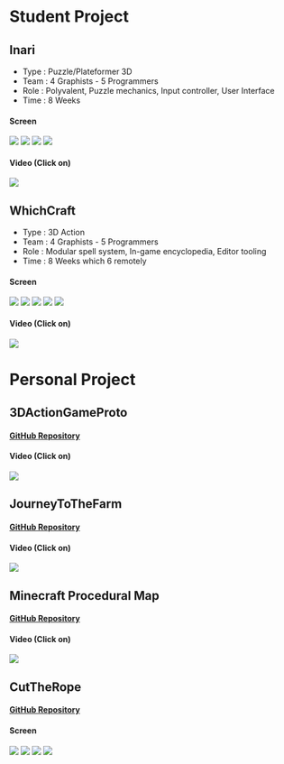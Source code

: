 # Student Project
## Inari
- Type : Puzzle/Plateformer 3D
- Team : 4 Graphists - 5 Programmers
- Role : Polyvalent, Puzzle mechanics, Input controller, User Interface
- Time : 8 Weeks

#### Screen
![](Inari/0.PNG)
![](Inari/1.PNG)
![](Inari/2.PNG)
![](Inari/3.PNG)

#### Video (Click on)  
[![](https://img.youtube.com/vi/BZAh1M4cmQY/0.jpg)](https://www.youtube.com/watch?v=BZAh1M4cmQY)


## WhichCraft
- Type : 3D Action
- Team : 4 Graphists - 5 Programmers
- Role : Modular spell system, In-game encyclopedia, Editor tooling
- Time : 8 Weeks which 6 remotely

#### Screen
![](WhichCraft/0.png)
![](WhichCraft/1.png)
![](WhichCraft/2.png)
![](WhichCraft/3.png)
![](WhichCraft/4.png)

#### Video (Click on)  
[![](https://img.youtube.com/vi/FjbEneLxB-M/0.jpg)](https://www.youtube.com/watch?v=FjbEneLxB-M)


# Personal Project
## 3DActionGameProto
#### [GitHub Repository](https://github.com/QuentinLadoire/3DActionGameProto)
#### Video (Click on)
[![](https://img.youtube.com/vi/kweCC-kOyEw/0.jpg)](https://youtu.be/kweCC-kOyEw)

## JourneyToTheFarm
#### [GitHub Repository](https://github.com/QuentinLadoire/JourneyToTheFarm)
#### Video (Click on)  
[![](https://img.youtube.com/vi/84DG06C5vnk/0.jpg)](https://www.youtube.com/watch?v=84DG06C5vnk)

## Minecraft Procedural Map
#### [GitHub Repository](https://github.com/QuentinLadoire/MinecraftProceduralMap)
#### Video (Click on)  
[![](https://img.youtube.com/vi/ZCAR6i94rE0/0.jpg)](https://www.youtube.com/watch?v=ZCAR6i94rE0)

## CutTheRope
#### [GitHub Repository](https://github.com/QuentinLadoire/CutTheRope)
#### Screen
![](https://github.com/QuentinLadoire/CutTheRope/blob/master/Screen/Menu.PNG)
![](https://github.com/QuentinLadoire/CutTheRope/blob/master/Screen/LevelChoice.PNG)
![](https://github.com/QuentinLadoire/CutTheRope/blob/master/Screen/Level1.png)
![](https://github.com/QuentinLadoire/CutTheRope/blob/master/Screen/Level14.PNG)
